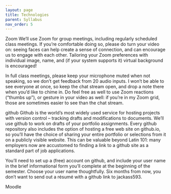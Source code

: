 ```yaml
---
layout: page
title: Technologies
parent: Syllabus
nav_order: 5
---
```



Zoom
We’ll use Zoom for group meetings, including regularly scheduled class meetings. If you’re comfortable doing so, please do turn your video on: seeing faces can help create a sense of connection, and can encourage us to engage with each other. Tailoring your Zoom preferences with individual image, name, and (if your system supports it) virtual background is encouraged!

In full class meetings, please keep your microphone muted when not speaking, so we don’t get feedback from 20 audio inputs. I won’t be able to see everyone at once, so keep the chat stream open, and drop a note there when you’d like to chime in. Do feel free as well to use Zoom reactions (“thumbs up”), or gesture in your video as well: if you’re in my Zoom grid, those are sometimes easier to see than the chat stream.

github
Github is the world’s most widely used service for hosting projects with version control – tracking drafts and modifications to documents. We’ll use github to work on drafts of your portfolio assignments. Every github repository also includes the option of hosting a free web site on github.io, so you’ll have the choice of sharing your entire portfolio or selections from it on a publicly visible website. This can be valuable beyond Latin 101: many employers now are accustomed to finding a link to a github site as a standard part of job applications.

You’ll need to set up a (free) account on github, and include your user name in the brief informational form you’ll complete at the beginning of the semester. Choose your user name thoughtfully. Six months from now, you don’t want to send out a résumé with a github link to jackass593.

Moodle
